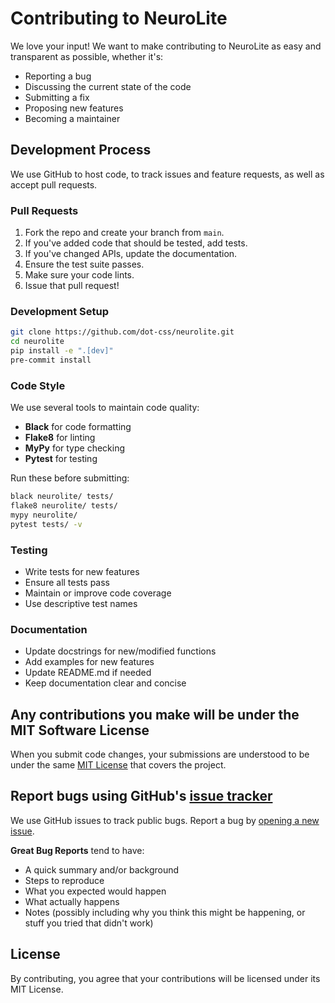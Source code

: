 # Contributing to NeuroLite

We love your input! We want to make contributing to NeuroLite as easy and transparent as possible, whether it's:

- Reporting a bug
- Discussing the current state of the code
- Submitting a fix
- Proposing new features
- Becoming a maintainer

## Development Process

We use GitHub to host code, to track issues and feature requests, as well as accept pull requests.

### Pull Requests

1. Fork the repo and create your branch from `main`.
2. If you've added code that should be tested, add tests.
3. If you've changed APIs, update the documentation.
4. Ensure the test suite passes.
5. Make sure your code lints.
6. Issue that pull request!

### Development Setup

```bash
git clone https://github.com/dot-css/neurolite.git
cd neurolite
pip install -e ".[dev]"
pre-commit install
```

### Code Style

We use several tools to maintain code quality:

- **Black** for code formatting
- **Flake8** for linting
- **MyPy** for type checking
- **Pytest** for testing

Run these before submitting:

```bash
black neurolite/ tests/
flake8 neurolite/ tests/
mypy neurolite/
pytest tests/ -v
```

### Testing

- Write tests for new features
- Ensure all tests pass
- Maintain or improve code coverage
- Use descriptive test names

### Documentation

- Update docstrings for new/modified functions
- Add examples for new features
- Update README.md if needed
- Keep documentation clear and concise

## Any contributions you make will be under the MIT Software License

When you submit code changes, your submissions are understood to be under the same [MIT License](LICENSE) that covers the project.

## Report bugs using GitHub's [issue tracker](https://github.com/dot-css/neurolite/issues)

We use GitHub issues to track public bugs. Report a bug by [opening a new issue](https://github.com/dot-css/neurolite/issues/new).

**Great Bug Reports** tend to have:

- A quick summary and/or background
- Steps to reproduce
- What you expected would happen
- What actually happens
- Notes (possibly including why you think this might be happening, or stuff you tried that didn't work)

## License

By contributing, you agree that your contributions will be licensed under its MIT License.